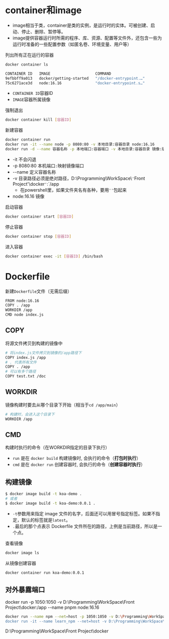 # container和image

- image相当于类，container是类的实例，是运行时的实体。可被创建、启动、停止、删除、暂停等。
- image提供容器运行时所需的程序、库、资源、配置等文件外，还包含一些为运行时准备的一些配置参数（如匿名卷、环境变量、用户等）



列出所有正在运行的容器

```sh
docker container ls
```

```sh
CONTAINER ID   IMAGE                    COMMAND
9efbbff9a013   docker/getting-started   "/docker-entrypoint.…"
75c6271ace3d   node:16.16               "docker-entrypoint.s…"
```

- `CONTAINER ID`容器ID
- `IMAGE`容器所属镜像

强制退出

```sh
docker container kill [容器ID]
```

新建容器

```sh
docker container run
docker run -it --name node -p 8080:80 -v 本地目录:容器目录 node:16.16
docker run -d --name 容器名称 -p 本地端口:容器端口 -v 本地目录:容器目录 镜像:版本号
```

- -it 不会闪退
- -p 8080:80 本机端口`:`映射镜像端口
- --name 定义容器名称
- -v 目录路径必须是绝对路径，D:\Programming\WorkSpace\\`'`Front Project'\docker`'`:`/app
  - 在powershell里，如果文件夹名有各种，要用`''`包起来
- node:16.16 镜像

启动容器

```sh
docker container start [容器ID]
```

停止容器

```sh
docker container stop [容器ID]
```

进入容器

```sh
docker container exec -it [容器ID] /bin/bash
```



# Dockerfile

新建`Dockerfile`文件（无需后缀）

```sh
FROM node:16.16
COPY . /app
WORKDIR /app
CMD node index.js
```

## COPY

将源文件拷贝到构建的镜像中

```sh
# 将index.js文件拷贝到镜像的/app路径下
COPY index.js /app 
# . 代表所有文件
COPY . /app
# 可以有多个路径
COPY test.txt /doc
```

## WORKDIR

镜像构建时要去从哪个目录下开始（相当于`cd /app/main`）

```sh
# 构建时，会进入这个目录下
WORKDIR /app
```

## CMD

构建时执行的命令（在WORKDIR指定的目录下执行）

- `run` 是在 `docker build` 构建镜像时, 会执行的命令（**打包时执行**）
- `cmd` 是在 `docker run` 创建容器时, 会执行的命令（**创建容器时执行**）

## 构建镜像

```sh
$ docker image build -t koa-demo .
# 或者
$ docker image build -t koa-demo:0.0.1 .
```

- `-t`参数用来指定 image 文件的名字，后面还可以用冒号指定标签。如果不指定，默认的标签就是`latest`。
- `.`最后的那个点表示 Dockerfile 文件所在的路径，上例是当前路径，所以是一个点。

查看镜像

```sh
docker image ls
```

从镜像创建容器

```sh
docker container run koa-demo:0.0.1
```



## 对外暴露端口

docker run  -p 1050:1050   -v D:\Programming\WorkSpace\Front Project\docker:/app --name pnpm node:16.16

```sh
docker run --name npm --net=host -p 1050:1050 -v D:\Programming\WorkSpace\'Front Project'\docker:/app node:16.16
docker run -it --name learn_npm --net=host -v D:\Programming\WorkSpace\'Front Project'\docker:/app my_node_16_16:1.0.0
```

D:\Programming\WorkSpace\Front Project\docker
